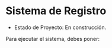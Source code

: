 <h1> Sistema de Registro</h1>

- Estado de Proyecto: En construcción.

Para ejecutar el sistema, debes poner:
